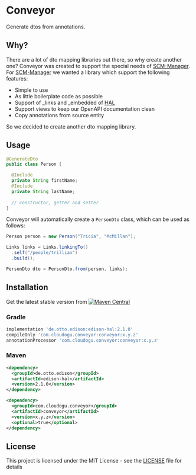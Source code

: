 # Conveyor

Generate dtos from annotations.

## Why?

There are a lot of dto mapping libraries out there, so why create another one?
Conveyor was created to support the special needs of [SCM-Manager](https://scm-manager.org).
For [SCM-Manager](https://scm-manager.org) we wanted a library which support the following features:

* Simple to use
* As little boilerplate code as possible
* Support of _links and _embedded of [HAL](https://stateless.group/hal_specification.html)
* Support views to keep our OpenAPI documentation clean
* Copy annotations from source entity

So we decided to create another dto mapping library.

## Usage

```java
@GenerateDto
public class Person {

  @Include
  private String firstName;
  @Include
  private String lastName;
  
  // constructor, getter and setter
}
```

Conveyor will automatically create a `PersonDto` class, which can be used as follows:

```java
Person person = new Person("Tricia", "McMillan");

Links links = Links.linkingTo()
  .self("/people/trillian")
  .build();

PersonDto dto = PersonDto.from(person, links);
```

## Installation

Get the latest stable version from [![Maven Central](https://img.shields.io/maven-central/v/com.cloudogu.conveyor/conveyor.svg)](https://search.maven.org/search?q=g:com.cloudogu.conveyor%20a:conveyor)

### Gradle

```groovy
implementation 'de.otto.edison:edison-hal:2.1.0'
compileOnly 'com.cloudogu.conveyor:conveyor:x.y.z'
annotationProcessor 'com.cloudogu.conveyor:conveyor:x.y.z'
```

### Maven

```xml
<dependency>
  <groupId>de.otto.edison</groupId>
  <artifactId>edison-hal</artifactId>
  <version>2.1.0</version>
</dependency>

<dependency>
  <groupId>com.cloudogu.conveyor</groupId>
  <artifactId>conveyor</artifactId>
  <version>x.y.z</version>
  <optional>true</optional>
</dependency>
```

## License

This project is licensed under the MIT License - see the [LICENSE](LICENSE) file for details
